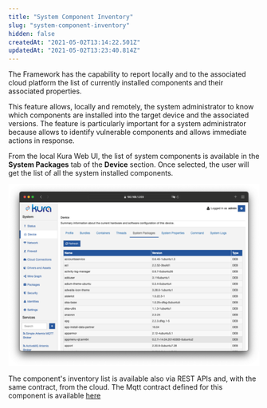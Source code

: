 ```yaml
---
title: "System Component Inventory"
slug: "system-component-inventory"
hidden: false
createdAt: "2021-05-02T13:14:22.501Z"
updatedAt: "2021-05-02T13:23:40.814Z"
---
```

The Framework has the capability to report locally and to the associated cloud platform the list of currently installed components and their associated properties.

This feature allows, locally and remotely, the system administrator to know which components are installed into the target device and the associated versions.
The feature is particularly important for a system administrator because allows to identify vulnerable components and allows immediate actions in response.

From the local Kura Web UI, the list of system components is available in the **System Packages** tab of the **Device** section.
Once selected, the user will get the list of all the system installed components.

![](images/systemComponentInventory.png)

The component's inventory list is available also via REST APIs and, with the same contract, from the cloud.
The Mqtt contract defined for this component is available [here](mqtt-namespace#remote-gateway-inventory-via-mqtt)
